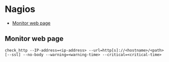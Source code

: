 # Nagios

* [Monitor web page](#monitor-web-page)

## Monitor web page

```batchfile
check_http --IP-address=<ip-address> --url=http[s]://<hostname>/<path> [--ssl] --no-body --warning=<warning-time> --critical=<critical-time>
```
